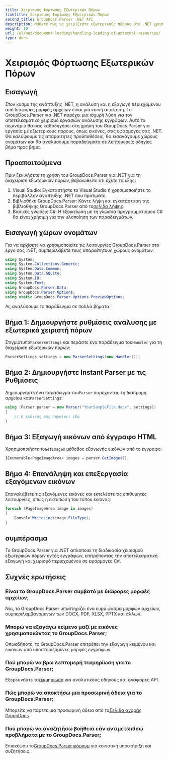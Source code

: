 ```yaml
---
title: Χειρισμός Φόρτωσης Εξωτερικών Πόρων
linktitle: Χειρισμός Φόρτωσης Εξωτερικών Πόρων
second_title: GroupDocs.Parser .NET API
description: Μάθετε πώς να χειρίζεστε εξωτερικούς πόρους στο .NET χρησιμοποιώντας το GroupDocs.Parser για αποτελεσματική ανάλυση και εξαγωγή εγγράφων.
weight: 10
url: /el/net/document-loading/handling-loading-of-external-resources/
type: docs
---
```

# Χειρισμός Φόρτωσης Εξωτερικών Πόρων

## Εισαγωγή
Στον κόσμο της ανάπτυξης .NET, η ανάλυση και η εξαγωγή περιεχομένου από διάφορες μορφές αρχείων είναι μια κοινή απαίτηση. Το GroupDocs.Parser για .NET παρέχει μια ισχυρή λύση για τον αποτελεσματικό χειρισμό εργασιών ανάλυσης εγγράφων. Αυτό το σεμινάριο θα σας καθοδηγήσει στη χρήση του GroupDocs.Parser για εργασία με εξωτερικούς πόρους, όπως εικόνες, στις εφαρμογές σας .NET. Θα καλύψουμε τις απαραίτητες προϋποθέσεις, θα εισαγάγουμε χώρους ονομάτων και θα αναλύσουμε παραδείγματα σε λεπτομερείς οδηγίες βήμα προς βήμα.
## Προαπαιτούμενα
Πριν ξεκινήσετε τη χρήση του GroupDocs.Parser για .NET για τη διαχείριση εξωτερικών πόρων, βεβαιωθείτε ότι έχετε τα εξής:
1. Visual Studio: Εγκαταστήστε το Visual Studio ή χρησιμοποιήστε το περιβάλλον ανάπτυξης .NET που προτιμάτε.
2. Βιβλιοθήκη GroupDocs.Parser: Κάντε λήψη και εγκατάσταση της βιβλιοθήκης GroupDocs.Parser από το[σελίδα λήψης](https://releases.groupdocs.com/parser/net/).
3. Βασικές γνώσεις C#: Η εξοικείωση με τη γλώσσα προγραμματισμού C# θα είναι χρήσιμη για την υλοποίηση των παραδειγμάτων.

## Εισαγωγή χώρων ονομάτων
Για να αρχίσετε να χρησιμοποιείτε τις λειτουργίες GroupDocs.Parser στο έργο σας .NET, συμπεριλάβετε τους απαραίτητους χώρους ονομάτων:
```csharp
using System;
using System.Collections.Generic;
using System.Data.Common;
using System.Data.SQLite;
using System.IO;
using System.Text;
using GroupDocs.Parser.Data;
using GroupDocs.Parser.Options;
using static GroupDocs.Parser.Options.PreviewOptions;
```

Ας αναλύσουμε το παράδειγμα σε πολλά βήματα:
## Βήμα 1: Δημιουργήστε ρυθμίσεις ανάλυσης με εξωτερικό χειριστή πόρων
 Στιγμιότυπο`ParserSettings` και περάστε ένα παράδειγμα του`Handler` για τη διαχείριση εξωτερικών πόρων:
```csharp
ParserSettings settings = new ParserSettings(new Handler());
```
## Βήμα 2: Δημιουργήστε Instant Parser με τις Ρυθμίσεις
 Δημιουργήστε ένα παράδειγμα του`Parser` παρέχοντας τη διαδρομή αρχείου και`ParserSettings`:
```csharp
using (Parser parser = new Parser("YourSampleFile.docx", settings))
{
    // Ο κωδικός σας πηγαίνει εδώ
}
```
## Βήμα 3: Εξαγωγή εικόνων από έγγραφο HTML
 Χρησιμοποιήστε το`GetImages` μέθοδος εξαγωγής εικόνων από το έγγραφο:
```csharp
IEnumerable<PageImageArea> images = parser.GetImages();
```
## Βήμα 4: Επανάληψη και επεξεργασία εξαγόμενων εικόνων
Επαναλάβετε τις εξαγόμενες εικόνες και εκτελέστε τις επιθυμητές λειτουργίες, όπως η εκτύπωση του τύπου εικόνας:
```csharp
foreach (PageImageArea image in images)
{
    Console.WriteLine(image.FileType);
}
```

## συμπέρασμα
Το GroupDocs.Parser για .NET απλοποιεί τη διαδικασία χειρισμού εξωτερικών πόρων εντός εγγράφων, επιτρέποντας την αποτελεσματική εξαγωγή και χειρισμό περιεχομένου σε εφαρμογές C#.

## Συχνές ερωτήσεις
### Είναι το GroupDocs.Parser συμβατό με διάφορες μορφές αρχείων;
Ναι, το GroupDocs.Parser υποστηρίζει ένα ευρύ φάσμα μορφών αρχείων, συμπεριλαμβανομένων των DOCX, PDF, XLSX, PPTX και άλλων.
### Μπορώ να εξαγάγω κείμενο μαζί με εικόνες χρησιμοποιώντας το GroupDocs.Parser;
Οπωσδήποτε, το GroupDocs.Parser επιτρέπει την εξαγωγή κειμένου και εικόνων από υποστηριζόμενες μορφές εγγράφων.
### Πού μπορώ να βρω λεπτομερή τεκμηρίωση για το GroupDocs.Parser;
 Εξερευνήστε το[τεκμηρίωση](https://tutorials.groupdocs.com/parser/net/) για αναλυτικούς οδηγούς και αναφορές API.
### Πώς μπορώ να αποκτήσω μια προσωρινή άδεια για το GroupDocs.Parser;
 Μπορείτε να πάρετε μια προσωρινή άδεια από το[Σελίδα αγοράς GroupDocs](https://purchase.groupdocs.com/temporary-license/).
### Πού μπορώ να αναζητήσω βοήθεια εάν αντιμετωπίσω προβλήματα με το GroupDocs.Parser;
 Επισκέψου το[GroupDocs.Parser φόρουμ](https://forum.groupdocs.com/c/parser/17) για κοινοτική υποστήριξη και συζητήσεις.